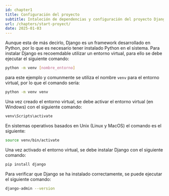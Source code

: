 ```yaml
---
id: chapter1
title: Configuración del proyecto
subtitle: Intaleción de dependencias y configuración del proyecto Django
url: /chapters/start-proyect/
date: 2025-01-03
---
```


Aunque esta de más decirlo, Django es un framework desarrollado en Python, por lo que es necesario tener instalado Python en el sistema. Para instalar Django es recoemdable utilizar un entorno virtual, para ello se debe ejecutar el siguiente comando:

```bash
python -m venv [nombre_entorno]
```
para este ejemplo y comunmente se utiliza el nombre `venv` para el entorno virtual, por lo que el comando sería:

```bash
python -m venv venv
```

Una vez creado el entorno virtual, se debe activar el entorno virtual (en Windows) con el siguiente comando:

```bash
venv\Scripts\activate
```

En sistemas operativos basados en Unix (Linux y MacOS) el comando es el siguiente:

```bash
source venv/bin/activate
```

Una vez activado el entorno virtual, se debe instalar Django con el siguiente comando:

```bash
pip install django
```

Para verificar que Django se ha instalado correctamente, se puede ejecutar el siguiente comando:

```bash
django-admin --version
```
